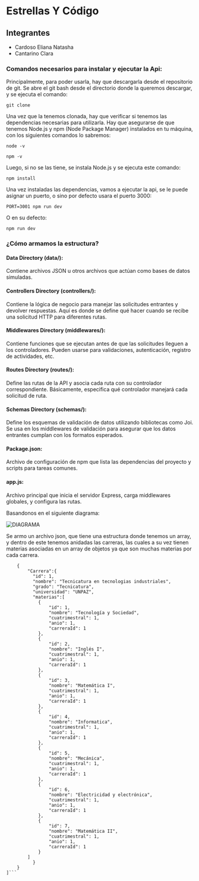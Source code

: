# Estrellas Y Código

## Integrantes

- Cardoso Eliana Natasha
- Cantarino Clara


### Comandos necesarios para instalar y ejecutar la Api:

Principalmente, para poder usarla, hay que descargarla desde el repositorio de git. Se abre el git bash desde el directorio donde la queremos descargar, y se ejecuta el comando:

```git clone ```

Una vez que la tenemos clonada, hay que verificar si tenemos las dependencias necesarias para utilizarla. Hay que asegurarse de que tenemos Node.js y npm (Node Package Manager) instalados en tu máquina, con los siguientes comandos lo sabremos:

```node -v```

```npm -v```

Luego, si no se las tiene, se instala Node.js y se ejecuta este comando:

```npm install```

Una vez instaladas las dependencias, vamos a ejecutar la api, se le puede asignar un puerto, o sino por defecto usara el puerto 3000:

```PORT=3001 npm run dev```

O en su defecto:

```npm run dev```

### ¿Cómo armamos la estructura?

#### Data Directory (data/):
Contiene archivos JSON u otros archivos que actúan como bases de datos simuladas.

#### Controllers Directory (controllers/):
Contiene la lógica de negocio para manejar las solicitudes entrantes y devolver respuestas. Aquí es donde se define qué hacer cuando se recibe una solicitud HTTP para diferentes rutas.

#### Middlewares Directory (middlewares/):
Contiene funciones que se ejecutan antes de que las solicitudes lleguen a los controladores. Pueden usarse para validaciones, autenticación, registro de actividades, etc.

#### Routes Directory (routes/):
Define las rutas de la API y asocia cada ruta con su controlador correspondiente. Básicamente, especifica qué controlador manejará cada solicitud de ruta.

#### Schemas Directory (schemas/):
Define los esquemas de validación de datos utilizando bibliotecas como Joi. Se usa en los middlewares de validación para asegurar que los datos entrantes cumplan con los formatos esperados.

#### Package.json:
Archivo de configuración de npm que lista las dependencias del proyecto y scripts para tareas comunes.

#### app.js:
Archivo principal que inicia el servidor Express, carga middlewares globales, y configura las rutas.

Basandonos en el siguiente diagrama:

![DIAGRAMA](DER.png)

Se armo un archivo json, que tiene una estructura donde tenemos un array, y dentro de este tenemos anidadas las carreras, las cuales a su vez tienen materias asociadas en un array de objetos ya que son muchas materias por cada carrera.

```[
    {
        "Carrera":{
          "id": 1,
          "nombre": "Tecnicatura en tecnologias industriales",
          "grado": "Tecnicatura",
          "universidad": "UNPAZ",
          "materias":[
            {
                "id": 1,
                "nombre": "Tecnología y Sociedad",
                "cuatrimestral": 1,
                "anio": 1,
                "carreraId": 1
            },
            {
                "id": 2,
                "nombre": "Inglés I",
                "cuatrimestral": 1,
                "anio": 1,
                "carreraId": 1
            },
            {
                "id": 3,
                "nombre": "Matemática I",
                "cuatrimestral": 1,
                "anio": 1,
                "carreraId": 1
            },
            {
                "id": 4,
                "nombre": "Informatica",
                "cuatrimestral": 1,
                "anio": 1,
                "carreraId": 1
            },
            {
                "id": 5,
                "nombre": "Mecánica",
                "cuatrimestral": 1,
                "anio": 1,
                "carreraId": 1
            },
            {
                "id": 6,
                "nombre": "Electricidad y electrónica",
                "cuatrimestral": 1,
                "anio": 1,
                "carreraId": 1
            },
            {
                "id": 7,
                "nombre": "Matemática II",
                "cuatrimestral": 1,
                "anio": 1,
                "carreraId": 1
            }
        ]
          }
    }
]```






